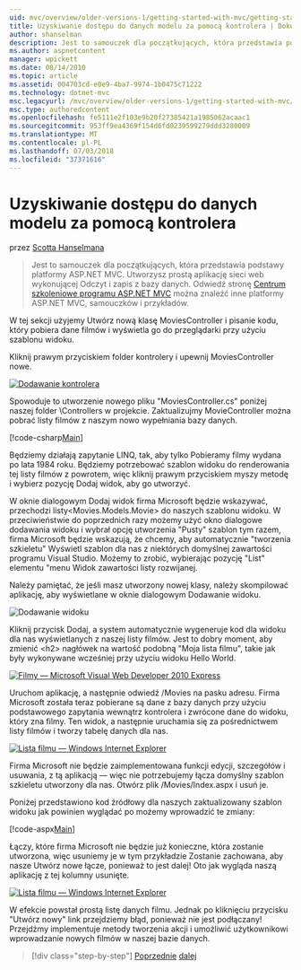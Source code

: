 ```yaml
---
uid: mvc/overview/older-versions-1/getting-started-with-mvc/getting-started-with-mvc-part5
title: Uzyskiwanie dostępu do danych modelu za pomocą kontrolera | Dokumentacja firmy Microsoft
author: shanselman
description: Jest to samouczek dla początkujących, która przedstawia podstawy platformy ASP.NET MVC. Utwórz prostą aplikację sieci web wykonującej Odczyt i zapis z bazy danych.
ms.author: aspnetcontent
manager: wpickett
ms.date: 08/14/2010
ms.topic: article
ms.assetid: 004703cd-e0e9-4ba7-9974-1b0475c71222
ms.technology: dotnet-mvc
msc.legacyurl: /mvc/overview/older-versions-1/getting-started-with-mvc/getting-started-with-mvc-part5
msc.type: authoredcontent
ms.openlocfilehash: fe5111e2f103e9b20f27385421a1985062acaac1
ms.sourcegitcommit: 953ff9ea4369f154d6fd0239599279ddd3280009
ms.translationtype: MT
ms.contentlocale: pl-PL
ms.lasthandoff: 07/03/2018
ms.locfileid: "37371616"
---
```

<a name="accessing-your-models-data-from-a-controller"></a>Uzyskiwanie dostępu do danych modelu za pomocą kontrolera
====================
przez [Scotta Hanselmana](https://github.com/shanselman)

> Jest to samouczek dla początkujących, która przedstawia podstawy platformy ASP.NET MVC. Utworzysz prostą aplikację sieci web wykonującej Odczyt i zapis z bazy danych. Odwiedź stronę [Centrum szkoleniowe programu ASP.NET MVC](../../../index.md) można znaleźć inne platformy ASP.NET MVC, samouczków i przykładów.


W tej sekcji użyjemy Utwórz nową klasę MoviesController i pisanie kodu, który pobiera dane filmów i wyświetla go do przeglądarki przy użyciu szablonu widoku.

Kliknij prawym przyciskiem folder kontrolery i upewnij MoviesController nowe.

[![Dodawanie kontrolera](getting-started-with-mvc-part5/_static/image2.png)](getting-started-with-mvc-part5/_static/image1.png)

Spowoduje to utworzenie nowego pliku "MoviesController.cs" poniżej naszej folder \Controllers w projekcie. Zaktualizujmy MovieController można pobrać listy filmów z naszym nowo wypełniania bazy danych.

[!code-csharp[Main](getting-started-with-mvc-part5/samples/sample1.cs)]

Będziemy działają zapytanie LINQ, tak, aby tylko Pobieramy filmy wydana po lata 1984 roku. Będziemy potrzebować szablon widoku do renderowania tej listy filmów z powrotem, więc kliknij prawym przyciskiem myszy metodę i wybierz pozycję Dodaj widok, aby go utworzyć.

W oknie dialogowym Dodaj widok firma Microsoft będzie wskazywać, przechodzi listy&lt;Movies.Models.Movie&gt; do naszych szablonu widoku. W przeciwieństwie do poprzednich razy możemy użyć okno dialogowe dodawania widoku i wybrał opcję utworzenia "Pusty" szablon tym razem, firma Microsoft będzie wskazują, że chcemy, aby automatycznie "tworzenia szkieletu" Wyświetl szablon dla nas z niektórych domyślnej zawartości programu Visual Studio. Możemy to zrobić, wybierając pozycję "List" elementu "menu Widok zawartości listy rozwijanej.

Należy pamiętać, że jeśli masz utworzony nowej klasy, należy skompilować aplikację, aby wyświetlane w oknie dialogowym Dodawanie widoku.

![Dodawanie widoku](getting-started-with-mvc-part5/_static/image3.png)

Kliknij przycisk Dodaj, a system automatycznie wygeneruje kod dla widoku dla nas wyświetlanych z naszej listy filmów. Jest to dobry moment, aby zmienić &lt;h2&gt; nagłówek na wartość podobną "Moja lista filmu", takie jak były wykonywane wcześniej przy użyciu widoku Hello World.

[![Filmy — Microsoft Visual Web Developer 2010 Express](getting-started-with-mvc-part5/_static/image5.png)](getting-started-with-mvc-part5/_static/image4.png)

Uruchom aplikację, a następnie odwiedź /Movies na pasku adresu. Firma Microsoft została teraz pobierane są dane z bazy danych przy użyciu podstawowego zapytania wewnątrz kontrolera i zwrócone dane do widoku, który zna filmy. Ten widok, a następnie uruchamia się za pośrednictwem listy filmów i tworzy tabelę danych dla nas.

[![Lista filmu — Windows Internet Explorer](getting-started-with-mvc-part5/_static/image7.png)](getting-started-with-mvc-part5/_static/image6.png)

Firma Microsoft nie będzie zaimplementowana funkcji edycji, szczegółów i usuwania, z tą aplikacją — więc nie potrzebujemy łącza domyślny szablon szkieletu utworzony dla nas. Otwórz plik /Movies/Index.aspx i usuń je.

Poniżej przedstawiono kod źródłowy dla naszych zaktualizowany szablon widoku jak powinien wyglądać po możemy wprowadzić te zmiany:

[!code-aspx[Main](getting-started-with-mvc-part5/samples/sample2.aspx)]

Łączy, które firma Microsoft nie będzie już konieczne, która zostanie utworzona, więc usuniemy je w tym przykładzie Zostanie zachowana, aby nasze Utwórz nowe łącze, ponieważ to jest dalej! Oto jak wygląda naszą aplikację z tej kolumny usunięte.

[![Lista filmu — Windows Internet Explorer](getting-started-with-mvc-part5/_static/image9.png)](getting-started-with-mvc-part5/_static/image8.png)

W efekcie powstał prostą listę danych filmu. Jednak po kliknięciu przycisku "Utwórz nowy" link przejdziemy błąd, ponieważ nie jest podłączany! Przejdźmy implementuje metody tworzenia akcji i umożliwić użytkownikowi wprowadzanie nowych filmów w naszej bazie danych.

> [!div class="step-by-step"]
> [Poprzednie](getting-started-with-mvc-part4.md)
> [dalej](getting-started-with-mvc-part6.md)
